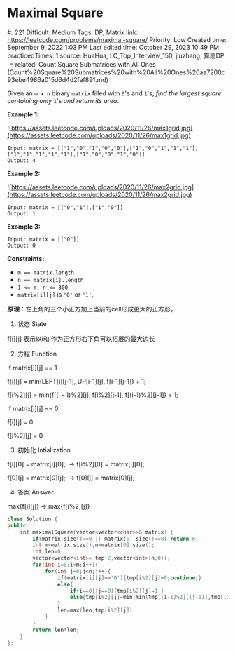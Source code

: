 # Maximal Square

#: 221
Difficult: Medium
Tags: DP, Matrix
link: https://leetcode.com/problems/maximal-square/
Priority: Low
Created time: September 9, 2022 1:03 PM
Last edited time: October 29, 2023 10:49 PM
practicedTimes: 1
source: HuaHua, LC_Top_Interview_150, jiuzhang, 算高DP上
related: Count Square Submatrices with All Ones (Count%20Square%20Submatrices%20with%20All%20Ones%20aa7200c93ebe4986a015d6d4d2faf891.md)

Given an `m x n` binary `matrix` filled with `0`'s and `1`'s, *find the largest square containing only* `1`'s *and return its area*.

**Example 1:**

![https://assets.leetcode.com/uploads/2020/11/26/max1grid.jpg](https://assets.leetcode.com/uploads/2020/11/26/max1grid.jpg)

```
Input: matrix = [["1","0","1","0","0"],["1","0","1","1","1"],["1","1","1","1","1"],["1","0","0","1","0"]]
Output: 4

```

**Example 2:**

![https://assets.leetcode.com/uploads/2020/11/26/max2grid.jpg](https://assets.leetcode.com/uploads/2020/11/26/max2grid.jpg)

```
Input: matrix = [["0","1"],["1","0"]]
Output: 1

```

**Example 3:**

```
Input: matrix = [["0"]]
Output: 0

```

**Constraints:**

- `m == matrix.length`
- `n == matrix[i].length`
- `1 <= m, n <= 300`
- `matrix[i][j]` is `'0'` or `'1'`.

**原理**：左上角的三个小正方加上当前的cell形成更大的正方形。

1. 状态 State

f[i][j] 表示以i和j作为正方形右下角可以拓展的最大边长

2. 方程 Function

if matrix[i][j] == 1

f[i][j] = min(LEFT[i][j-1], UP[i-1][j], f[i-1][j-1]) + 1;

f[i%2][j] = min(f[(i - 1)%2][j], f[i%2][j-1], f[(i-1)%2][j-1]) + 1;

if matrix[i][j] == 0

f[i][j] = 0

f[i%2][j] = 0

3. 初始化 Intialization

f[i][0] = matrix[i][0];  -> f[i%2][0] = matrix[i][0];

f[0][j] = matrix[0][j];  -> f[0][j] = matrix[0][j];

4. 答案 Answer

max{f[i][j]} -> max{f[i%2][j]}

```cpp
class Solution {
public:
    int maximalSquare(vector<vector<char>>& matrix) {
        if(matrix.size()==0 || matrix[0].size()==0) return 0;
        int m=matrix.size(),n=matrix[0].size();
        int len=0;
        vector<vector<int>> tmp(2,vector<int>(n,0));
        for(int i=0;i<m;i++){
            for(int j=0;j<n;j++){
                if(matrix[i][j]=='0'){tmp[i%2][j]=0;continue;}
                else{
                    if(i==0||j==0){tmp[i%2][j]=1;}
                    else{tmp[i%2][j]=min(min(tmp[(i-1)%2][(j-1)],tmp[(i-1)%2][j]),tmp[i%2][(j-1)])+1;}
                }
                len=max(len,tmp[i%2][j]);
            }
        }
        return len*len;
    }
};
```